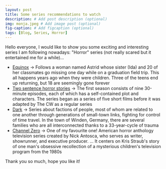 ```yaml
---
layout: post
title: Some series recommendations to watch
description: # Add post description (optional)
img: monja.jpeg # Add image post (optional)
fig-caption: # Add figcaption (optional)
tags: [Blog, Series, Horror]
---
```


Hello everyone, I would like to show you some exciting and interesting series I am following nowadays: "Horror" series (not really scared but it entertained me for a while)...

* [Equinox](http://gestyy.com/etY4aO) -> Follows a woman named Astrid whose sister (Ida) and 20 of her classmates go missing one day while on a graduation field trip. This all happens years ago when they were children. Three of the teens end up returning, but 18 are seemingly gone forever
* [Two sentence horror stories](http://gestyy.com/etY4f7) -> The first season consists of nine 30-minute episodes, each of which has a self-contained plot and characters. The series began as a series of five short films before it was adapted by The CW as a regular series
* [Dark](http://gestyy.com/etY4nu) -> Series about factions of people, most of whom are related to one another through generations of small-town links, fighting for control of time travel. In the town of Winden, Germany, there are several families who are all interconnected thanks to a 33-year-cycle of trauma
* [Channel Zero](http://gestyy.com/etY4Jh) -> One of my favourite one! American horror anthology television series created by Nick Antosca, who serves as writer, showrunner, and executive producer. ... It centers on Kris Straub's story of one man's obsessive recollection of a mysterious children's television program from the 1980s

Thank you so much, hope you like it!
